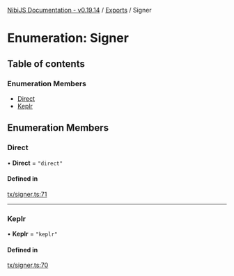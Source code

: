 [NibiJS Documentation - v0.19.14](../intro.md) / [Exports](../modules.md) / Signer

# Enumeration: Signer

## Table of contents

### Enumeration Members

- [Direct](Signer.md#direct)
- [Keplr](Signer.md#keplr)

## Enumeration Members

### Direct

• **Direct** = `"direct"`

#### Defined in

[tx/signer.ts:71](https://github.com/NibiruChain/ts-sdk/blob/6bec800/packages/nibijs/src/tx/signer.ts#L71)

---

### Keplr

• **Keplr** = `"keplr"`

#### Defined in

[tx/signer.ts:70](https://github.com/NibiruChain/ts-sdk/blob/6bec800/packages/nibijs/src/tx/signer.ts#L70)
